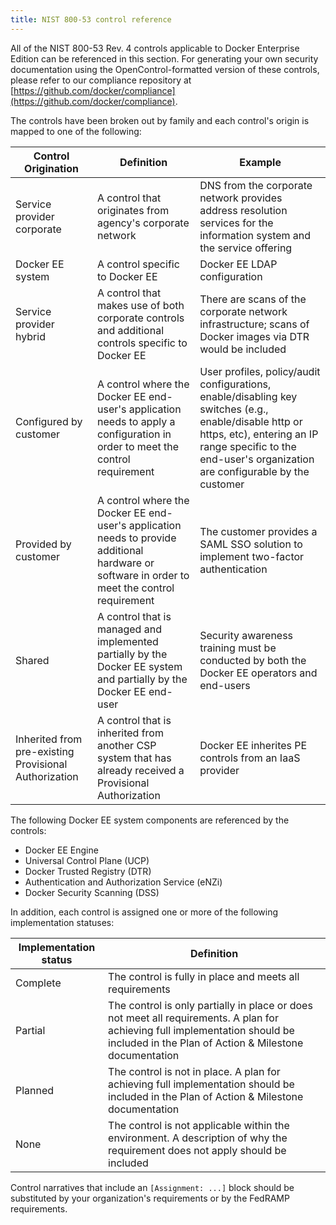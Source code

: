```yaml
---
title: NIST 800-53 control reference
---
```


All of the NIST 800-53 Rev. 4 controls applicable to Docker Enterprise Edition can be referenced in this section. For generating your own security documentation using the OpenControl-formatted version of these controls, please refer to our compliance repository at [https://github.com/docker/compliance](https://github.com/docker/compliance).

The controls have been broken out by family and each control's origin is mapped to one of the following:

|Control Origination|Definition|Example|
|-------------------|----------|-------|
|Service provider corporate|A control that originates from agency's corporate network|DNS from the corporate network provides address resolution services for the information system and the service offering|
|Docker EE system|A control specific to Docker EE|Docker EE LDAP configuration|
|Service provider hybrid|A control that makes use of both corporate controls and additional controls specific to Docker EE|There are scans of the corporate network infrastructure; scans of Docker images via DTR would be included|
|Configured by customer|A control where the Docker EE end-user's application needs to apply a configuration in order to meet the control requirement|User profiles, policy/audit configurations, enable/disabling key switches (e.g., enable/disable http or https, etc), entering an IP range specific to the end-user's organization are configurable by the customer|
|Provided by customer|A control where the Docker EE end-user's application needs to provide additional hardware or software in order to meet the control requirement|The customer provides a SAML SSO solution to implement two-factor authentication|
|Shared|A control that is managed and implemented partially by the Docker EE system and partially by the Docker EE end-user|Security awareness training must be conducted by both the Docker EE operators and end-users|
|Inherited from pre-existing Provisional Authorization|A control that is inherited from another CSP system that has already received a Provisional Authorization|Docker EE inherites PE controls from an IaaS provider|

The following Docker EE system components are referenced by the controls:

- Docker EE Engine
- Universal Control Plane (UCP)
- Docker Trusted Registry (DTR)
- Authentication and Authorization Service (eNZi)
- Docker Security Scanning (DSS)

In addition, each control is assigned one or more of the following implementation statuses:

|Implementation status|Definition|
|---------------------|----------|
|Complete|The control is fully in place and meets all requirements|
|Partial|The control is only partially in place or does not meet all requirements. A plan for achieving full implementation should be included in the Plan of Action & Milestone documentation|
|Planned|The control is not in place. A plan for achieving full implementation should be included in the Plan of Action & Milestone documentation|
|None|The control is not applicable within the environment. A description of why the requirement does not apply should be included|

Control narratives that include an `[Assignment: ...]` block should be substituted by your organization's requirements or by the FedRAMP requirements.
